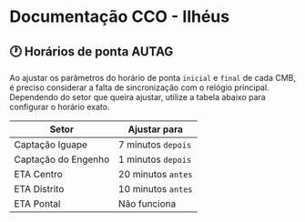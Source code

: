 # Documentação CCO - Ilhéus

## 🕐 Horários de ponta AUTAG

Ao ajustar os parâmetros do horário de ponta `inicial` e `final` de cada CMB, é preciso considerar a falta de sincronização com o relógio principal. 
Dependendo do setor que queira ajustar, utilize a tabela abaixo para configurar o horário exato.

| Setor     | Ajustar para |
| -------------    | ------------- |
| Captação Iguape  | 7 minutos `depois`|
| Captação do Engenho  | 1 minutos `depois`|
| ETA Centro       | 20 minutos `antes`|
| ETA Distrito     | 10 minutos `antes`|
| ETA Pontal     | Não funciona|
